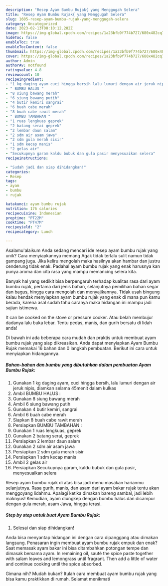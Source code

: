 ```yaml
---
description: "Resep Ayam Bumbu Rujak{ yang Menggugah Selera"
title: "Resep Ayam Bumbu Rujak{ yang Menggugah Selera"
slug: 1605-resep-ayam-bumbu-rujak-yang-menggugah-selera
category: Uncategorized
date: 2023-02-13T08:10:12.282Z
image: https://img-global.cpcdn.com/recipes/1a23bfb9f774b727/680x482cq70/ayam-bumbu-rujak-foto-resep-utama.jpg
hideToc: false
enableToc: true
enableTocContent: false
thumbnail: https://img-global.cpcdn.com/recipes/1a23bfb9f774b727/680x482cq70/ayam-bumbu-rujak-foto-resep-utama.jpg
cover: https://img-global.cpcdn.com/recipes/1a23bfb9f774b727/680x482cq70/ayam-bumbu-rujak-foto-resep-utama.jpg
author: Admin
authorAv: notfound
ratingvalue: 4.8
reviewcount: 10
recipeingredient:
- "1 kg daging ayam cuci hingga bersih lalu lumuri dengan air jeruk nipis diamkan selama 45menit dalam kulkas"
- " BUMBU HALUS "
- "8 siung bawang merah"
- "6 siung bawang putih"
- "4 butir kemiri sangrai"
- "6 buah cabe merah"
- "8 buah cabe rawit merah"
- " BUMBU TAMBAHAN "
- "1 ruas lengkuas geprek"
- "2 batang serai geprek"
- "2 lembar daun salam"
- "2 sdm air asam jawa"
- "2 sdm gula merah sisir"
- "1 sdm kecap manis"
- "2 gelas air"
- "Secukupnya garam kaldu bubuk dan gula pasir menyesuaikan selera"
recipeinstructions:

- "Sudah jadi dan siap dihidangkan!"
categories:
- Resep
tags:
- ayam
- bumbu
- rujak

katakunci: ayam bumbu rujak 
nutrition: 176 calories
recipecuisine: Indonesian
preptime: "PT22M"
cooktime: "PT47M"
recipeyield: "2"
recipecategory: Lunch

---
```



Asalamu'alaikum Anda sedang mencari ide resep ayam bumbu rujak yang unik? Cara menyiapkannya memang Agak tidak terlalu sulit namun tidak gampang juga. Jika keliru mengolah maka hasilnya akan hambar dan justru cenderung tidak enak. Padahal ayam bumbu rujak yang enak harusnya kan punya aroma dan cita rasa yang mampu memancing selera kita.


Banyak hal yang sedikit bisa berpengaruh terhadap kualitas rasa dari ayam bumbu rujak, pertama dari jenis bahan, selanjutnya pemilihan bahan segar dan bagus, hingga cara mengolah dan menyajikannya. Tidak usah bingung kalau hendak menyiapkan ayam bumbu rujak yang enak di mana pun kamu berada, karena asal sudah tahu caranya maka hidangan ini mampu jadi sajian istimewa.

It can be cooked on the stove or pressure cooker. Atau belah membujur dadanya lalu buka lebar. Tentu pedas, manis, dan gurih bersatu di lidah anda!


Di bawah ini ada beberapa cara mudah dan praktis untuk membuat ayam bumbu rujak yang siap dikreasikan. Anda dapat menyiapkan Ayam Bumbu Rujak memakai 16 bahan dan 0 langkah pembuatan. Berikut ini cara untuk menyiapkan hidangannya.

<!--inarticleads1-->

##### Bahan-bahan dan bumbu yang dibutuhkan dalam pembuatan Ayam Bumbu Rujak:

1. Gunakan 1 kg daging ayam, cuci hingga bersih, lalu lumuri dengan air jeruk nipis, diamkan selama 45menit dalam kulkas
1. Ambil  BUMBU HALUS :
1. Gunakan 8 siung bawang merah
1. Ambil 6 siung bawang putih
1. Gunakan 4 butir kemiri, sangrai
1. Ambil 6 buah cabe merah
1. Siapkan 8 buah cabe rawit merah
1. Persiapkan  BUMBU TAMBAHAN :
1. Gunakan 1 ruas lengkuas, geprek
1. Gunakan 2 batang serai, geprek
1. Persiapkan 2 lembar daun salam
1. Gunakan 2 sdm air asam jawa
1. Persiapkan 2 sdm gula merah sisir
1. Persiapkan 1 sdm kecap manis
1. Ambil 2 gelas air
1. Persiapkan Secukupnya garam, kaldu bubuk dan gula pasir, menyesuaikan selera


Resep ayam bumbu rujak di atas bisa jadi menu masakan harianmu selanjutnya. Rasa gurih, manis, dan asam dari ayam bakar rujak tentu akan menggoyang lidahmu. Apalagi ketika dimakan bareng sambal, jadi lebih maknyus! Kemudian, ayam diungkep dengan bumbu halus dan dicampur dengan gula merah, asam Jawa, hingga terasi. 

<!--inarticleads2-->

##### Step by step untuk buat Ayam Bumbu Rujak:


1. Selesai dan siap dihidangkan!

Anda bisa menyantap hidangan ini dengan cara dipanggang atau dimakan langsung. Penasaran ingin membuat ayam bumbu rujak empuk dan enak? Saat memasak ayam bakar ini bisa ditambahkan potongan tempe dan dimasak bersama ayam. In remaining oil, sauté the spice paste together with salam leaves and lemongrass until fragrant. Then add a little of water and continue cooking until the spice absorbed. 

Gimana nih? Mudah bukan? Itulah cara membuat ayam bumbu rujak yang bisa kamu praktikkan di rumah. Selamat menikmati
